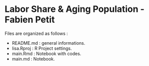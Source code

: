 # Labor Share & Aging Population - Fabien Petit

Files are organized as follows :

- README.md : general informations.
- lisa.Rproj : R Project settings.
- main.Rmd : Notebook with codes.
- main.md : Notebook.